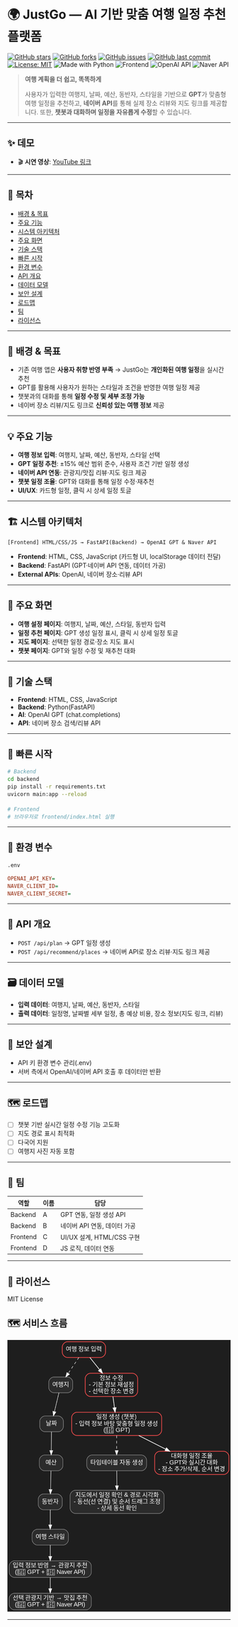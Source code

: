 



# 🌍 JustGo — AI 기반 맞춤 여행 일정 추천 플랫폼
[![GitHub stars](https://img.shields.io/github/stars/사용자명/저장소명?style=social)](https://github.com/사용자명/저장소명/stargazers)
[![GitHub forks](https://img.shields.io/github/forks/사용자명/저장소명?style=social)](https://github.com/사용자명/저장소명/network/members)
[![GitHub issues](https://img.shields.io/github/issues/사용자명/저장소명)](https://github.com/사용자명/저장소명/issues)
[![GitHub last commit](https://img.shields.io/github/last-commit/사용자명/저장소명)](https://github.com/사용자명/저장소명/commits/main)
[![License: MIT](https://img.shields.io/badge/License-MIT-blue.svg)](/LICENSE)
![Made with Python](https://img.shields.io/badge/Made%20with-Python-blue)
![Frontend](https://img.shields.io/badge/Frontend-HTML%20%7C%20CSS%20%7C%20JS-yellow)
![OpenAI API](https://img.shields.io/badge/API-OpenAI%20GPT-blue)
![Naver API](https://img.shields.io/badge/API-Naver%20Place%20Review-green)

> **여행 계획을 더 쉽고, 똑똑하게**
>
> 사용자가 입력한 여행지, 날짜, 예산, 동반자, 스타일을 기반으로 **GPT**가 맞춤형 여행 일정을 추천하고, **네이버 API**를 통해 실제 장소 리뷰와 지도 링크를 제공합니다. 또한, **챗봇과 대화하며 일정을 자유롭게 수정**할 수 있습니다.

---

## ✨ 데모

* 🎬 **시연 영상**: [YouTube 링크](https://youtu.be/your-demo-link)

---

## 🧭 목차

* [배경 & 목표](#-배경--목표)
* [주요 기능](#-주요-기능)
* [시스템 아키텍처](#-시스템-아키텍처)
* [주요 화면](#-주요-화면)
* [기술 스택](#-기술-스택)
* [빠른 시작](#-빠른-시작)
* [환경 변수](#-환경-변수)
* [API 개요](#-api-개요)
* [데이터 모델](#-데이터-모델)
* [보안 설계](#-보안-설계)
* [로드맵](#-로드맵)
* [팀](#-팀)
* [라이선스](#-라이선스)

---

## 🎯 배경 & 목표

* 기존 여행 앱은 **사용자 취향 반영 부족** → JustGo는 **개인화된 여행 일정**을 실시간 추천
* GPT를 활용해 사용자가 원하는 스타일과 조건을 반영한 여행 일정 제공
* 챗봇과의 대화를 통해 **일정 수정 및 세부 조정 가능**
* 네이버 장소 리뷰/지도 링크로 **신뢰성 있는 여행 정보** 제공

---

## 💡 주요 기능

* **여행 정보 입력**: 여행지, 날짜, 예산, 동반자, 스타일 선택
* **GPT 일정 추천**: ±15% 예산 범위 준수, 사용자 조건 기반 일정 생성
* **네이버 API 연동**: 관광지/맛집 리뷰·지도 링크 제공
* **챗봇 일정 조율**: GPT와 대화를 통해 일정 수정·재추천
* **UI/UX**: 카드형 일정, 클릭 시 상세 일정 토글

---

## 🏗 시스템 아키텍처

```
[Frontend] HTML/CSS/JS → FastAPI(Backend) → OpenAI GPT & Naver API
```

* **Frontend**: HTML, CSS, JavaScript (카드형 UI, localStorage 데이터 전달)
* **Backend**: FastAPI (GPT·네이버 API 연동, 데이터 가공)
* **External APIs**: OpenAI, 네이버 장소·리뷰 API

---

## 📱 주요 화면

* **여행 설정 페이지**: 여행지, 날짜, 예산, 스타일, 동반자 입력
* **일정 추천 페이지**: GPT 생성 일정 표시, 클릭 시 상세 일정 토글
* **지도 페이지**: 선택한 일정 경로·장소 지도 표시
* **챗봇 페이지**: GPT와 일정 수정 및 재추천 대화

---

## 🧰 기술 스택

* **Frontend**: HTML, CSS, JavaScript
* **Backend**: Python(FastAPI)
* **AI**: OpenAI GPT (chat.completions)
* **API**: 네이버 장소 검색/리뷰 API

---

## 🚀 빠른 시작

```bash
# Backend
cd backend
pip install -r requirements.txt
uvicorn main:app --reload

# Frontend
# 브라우저로 frontend/index.html 실행
```

---

## 🔧 환경 변수

`.env`

```ini
OPENAI_API_KEY=
NAVER_CLIENT_ID=
NAVER_CLIENT_SECRET=
```

---

## 📡 API 개요

* `POST /api/plan` → GPT 일정 생성
* `POST /api/recommend/places` → 네이버 API로 장소 리뷰·지도 링크 제공

---

## 🗃 데이터 모델

* **입력 데이터**: 여행지, 날짜, 예산, 동반자, 스타일
* **출력 데이터**: 일정명, 날짜별 세부 일정, 총 예상 비용, 장소 정보(지도 링크, 리뷰)

---

## 🔐 보안 설계

* API 키 환경 변수 관리(.env)
* 서버 측에서 OpenAI/네이버 API 호출 후 데이터만 반환

---

## 🗺 로드맵

* [ ] 챗봇 기반 실시간 일정 수정 기능 고도화
* [ ] 지도 경로 표시 최적화
* [ ] 다국어 지원
* [ ] 여행지 사진 자동 포함

---

## 👥 팀

| 역할       | 이름 | 담당                    |
| -------- | -- | --------------------- |
| Backend  | A  | GPT 연동, 일정 생성 API     |
| Backend  | B  | 네이버 API 연동, 데이터 가공    |
| Frontend | C  | UI/UX 설계, HTML/CSS 구현 |
| Frontend | D  | JS 로직, 데이터 연동         |

---

## 📄 라이선스

MIT License


## 🗺 서비스 흐름
![JustGo 서비스 흐름](docs/images/justgo_service_flow_dark_v13_readme.png)

---

